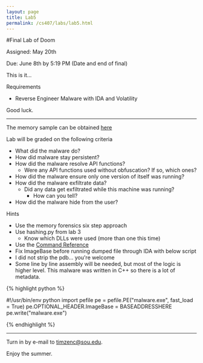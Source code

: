 ```yaml
---
layout: page
title: Lab5
permalink: /cs407/labs/lab5.html
---
```


#Final Lab of Doom

Assigned: May 20th

Due: June 8th by 5:19 PM (Date and end of final) 

This is it... 

Requirements

- Reverse Engineer Malware with IDA and Volatility 

Good luck. 

---

The memory sample can be obtained [here](https://www.dropbox.com/s/ed8p7v0zv1r6v8w/lab5.vmem?dl=0)

Lab will be graded on the following criteria 

- What did the malware do?
- How did malware stay persistent?
- How did the malware resolve API functions?
	- Were any API functions used without obfuscation? If so, which ones? 
- How did the malware ensure only one version of itself was running? 
- How did the malware exfiltrate data?
	- Did any data get exfiltrated while this machine was running? 
		- How can you tell? 
- How did the malware hide from the user? 

Hints

- Use the memory forensics six step approach 
- Use hashing.py from lab 3
	- Know which DLLs were used (more than one this time) 
- Use the [Command Reference ](https://code.google.com/p/volatility/wiki/CommandReference)
- Fix ImageBase before running dumped file through IDA with below script 
- I did not strip the pdb... you're welcome
- Some line by line assembly will be needed, but most of the logic is higher level. This malware was written in C++ so there is a lot of metadata. 

{% highlight python %}

#!/usr/bin/env python
import pefile
pe = pefile.PE("malware.exe", fast_load = True)
pe.OPTIONAL_HEADER.ImageBase = BASEADDRESSHERE
pe.write("malware.exe")

{% endhighlight %}

---

Turn in by e-mail to <a href="mailto:timzenc@sou.edu?Subject=cs407_lab5" target="_top">timzenc@sou.edu</a>.

Enjoy the summer. 



